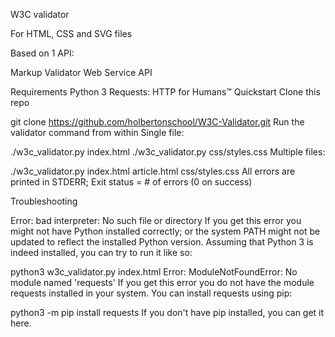 W3C validator

For HTML, CSS and SVG files

Based on 1 API:

Markup Validator Web Service API

Requirements
Python 3
Requests: HTTP for Humans™
Quickstart
Clone this repo

git clone https://github.com/holbertonschool/W3C-Validator.git
Run the validator command from within
Single file:

./w3c_validator.py index.html
./w3c_validator.py css/styles.css
Multiple files:

./w3c_validator.py index.html article.html css/styles.css
All errors are printed in STDERR; Exit status = # of errors (0 on success)

Troubleshooting

Error: bad interpreter: No such file or directory If you get this error you might not have Python installed correctly; or the system PATH might not be updated to reflect the installed Python version.
Assuming that Python 3 is indeed installed, you can try to run it like so:


python3 w3c_validator.py index.html
Error: ModuleNotFoundError: No module named 'requests' If you get this error you do not have the module requests installed in your system.
You can install requests using pip:

python3 -m pip install requests
If you don't have pip installed, you can get it here.
